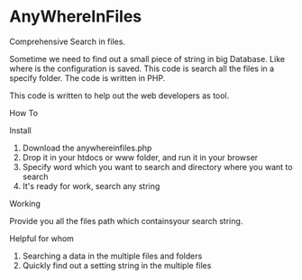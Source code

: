 # AnyWhereInFiles

Comprehensive Search in files.

Sometime we need to find out a small piece of string in big Database. Like where is the configuration is saved. This code is search all the files in a specify folder. The code is written in PHP.

This code is written to help out the web developers as tool.

How To

Install

1. Download the anywhereinfiles.php
2. Drop it in your htdocs or www folder, and run it in your browser
3. Specify word which you want to search and directory  where you  want to  search 
4. It's ready for work, search any string

Working

Provide  you  all the  files  path which  containsyour search string.

Helpful for whom

1. Searching a data in the multiple files and folders
2. Quickly find out a setting string in the multiple files 
